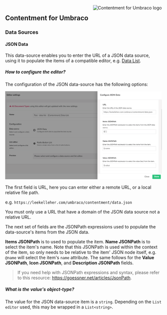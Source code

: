 <img src="../assets/img/logo.png" alt="Contentment for Umbraco logo" title="A state of Umbraco happiness." height="130" align="right">

## Contentment for Umbraco

### Data Sources

#### JSON Data

This data-source enables you to enter the URL of a JSON data source, using it to populate the items of a compatible editor, e.g. [Data List](../editors/data-list.md).


##### How to configure the editor?

The configuration of the JSON data-source has the following options:

![Configuration Editor for JSON Data](data-source--json--configuration-editor-01.png)

The first field is URL, here you can enter either a remote URL, or a local relative file path.

e.g. `https://leekelleher.com/umbraco/contentment/data.json`

You must only use a URL that have a domain of the JSON data source not a relative URL.

The next set of fields are the JSONPath expressions used to populate the data-source's items from the JSON data.

**Items JSONPath** is to used to populate the item. **Name JSONPath** is to select the item's name. Note that this JSONPath is used within the context of the item, so only needs to be relative to the item' JSON node itself, e.g. `@name` will select the item's `name` attribute. The same follows for the **Value JSONPath**, **Icon JSONPath**, and **Description JSONPath** fields.

> If you need help with JSONPath expressions and syntax, please refer to this resource: <https://goessner.net/articles/JsonPath>.


##### What is the value's object-type?

The value for the JSON data-source item is a `string`.
Depending on the `List editor` used, this may be wrapped in a `List<string>`.
